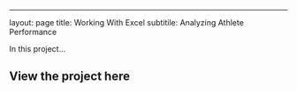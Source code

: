 --- 
layout: page
title: Working With Excel
subtitile: Analyzing Athlete Performance 

In this project...

## View the project here 

